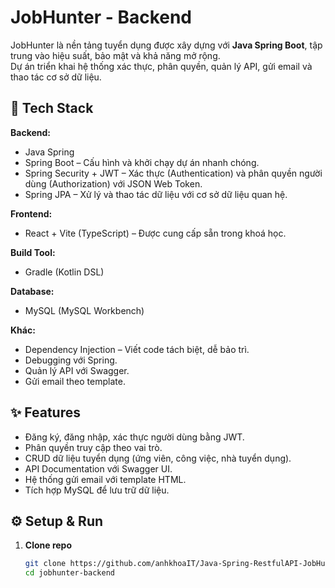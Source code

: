 # JobHunter - Backend

JobHunter là nền tảng tuyển dụng được xây dựng với **Java Spring Boot**, tập trung vào hiệu suất, bảo mật và khả năng mở rộng.  
Dự án triển khai hệ thống xác thực, phân quyền, quản lý API, gửi email và thao tác cơ sở dữ liệu.

## 🚀 Tech Stack

**Backend:**

- Java Spring
- Spring Boot – Cấu hình và khởi chạy dự án nhanh chóng.
- Spring Security + JWT – Xác thực (Authentication) và phân quyền người dùng (Authorization) với JSON Web Token.
- Spring JPA – Xử lý và thao tác dữ liệu với cơ sở dữ liệu quan hệ.

**Frontend:**

- React + Vite (TypeScript) – Được cung cấp sẵn trong khoá học.

**Build Tool:**

- Gradle (Kotlin DSL)

**Database:**

- MySQL (MySQL Workbench)

**Khác:**

- Dependency Injection – Viết code tách biệt, dễ bảo trì.
- Debugging với Spring.
- Quản lý API với Swagger.
- Gửi email theo template.

## ✨ Features

- Đăng ký, đăng nhập, xác thực người dùng bằng JWT.
- Phân quyền truy cập theo vai trò.
- CRUD dữ liệu tuyển dụng (ứng viên, công việc, nhà tuyển dụng).
- API Documentation với Swagger UI.
- Hệ thống gửi email với template HTML.
- Tích hợp MySQL để lưu trữ dữ liệu.

## ⚙️ Setup & Run

1. **Clone repo**
   ```bash
   git clone https://github.com/anhkhoaIT/Java-Spring-RestfulAPI-JobHunter.git
   cd jobhunter-backend
   ```
